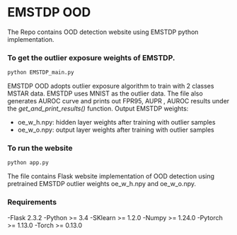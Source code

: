 # EMSTDP OOD
The Repo contains OOD detection website using EMSTDP python implementation.
### To get the outlier exposure weights of EMSTDP.
```bash
python EMSTDP_main.py
```
EMSTDP OOD adopts outlier exposure algorithm to train with 2 classes MSTAR data. EMSTDP uses MNIST as the outlier data. The file also generates AUROC curve and prints out FPR95, AUPR , AUROC results under the *get_and_print_results()* function.
Output EMSTDP weights:
- oe_w_h.npy: hidden layer weights after training with outlier samples
- oe_w_o.npy: output layer weights after training with outlier samples
### To run the website 
```bash
python app.py
```
The file contains Flask website implementation of OOD detection using pretrained EMSTDP outlier weights oe_w_h.npy and oe_w_o.npy.
### Requirements
-Flask 2.3.2
-Python >= 3.4
-SKlearn >= 1.2.0
-Numpy >= 1.24.0
-Pytorch >= 1.13.0
-Torch >= 0.13.0

